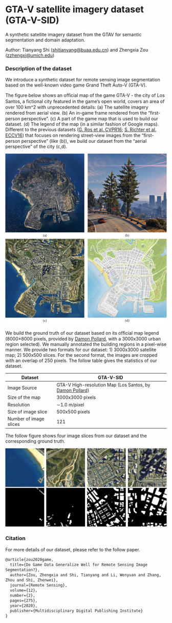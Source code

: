 # GTA-V satellite imagery dataset (GTA-V-SID)
A synthetic satellite imagery dataset from the GTAV for semantic segmentation and domain adaptation.

Author: Tianyang Shi (shitianyang@buaa.edu.cn) and Zhengxia Zou (zzhengxi@umich.edu)

### Description of the dataset

We introduce a synthetic dataset for remote sensing image segmentation based on the well-known video game Grand Theft Auto-V (GTA-V).

The figure below shows an ofﬁcial map of the game GTA-V - the city of Los Santos, a ﬁctional city featured in the game’s open world, covers an area of over 100 km^2 with unprecedented details: (a) The satellite imagery rendered from aerial view. (b) An in-game frame rendered from the “ﬁrst-person perspective”. (c) A part of the game map that is used to build our dataset. (d) The legend of the map (in a similar fashion of Google maps). Different to the previous datasets  ([G. Ros et al. CVPR16](https://www.cv-foundation.org/openaccess/content_cvpr_2016/html/Ros_The_SYNTHIA_Dataset_CVPR_2016_paper.html); [S. Richter et al. ECCV16](https://arxiv.org/abs/1608.02192))  that focuses on rendering street-view images from the “ﬁrst-person perspective” (like (b)), we build our dataset from the “aerial perspective” of the city (c,d).

![](imgs/game_data.jpg)

We build the ground truth of our dataset based on its ofﬁcial map legend (8000×8000 pixels, provided by [Damon Pollard](http://blog.damonpollard.com/grand-theft-auto-v-the-map/), with a 3000x3000 urban region selected). We manually annotated the building regions in a pixel-wise manner. We provide two formats for our dataset: 1) 3000x3000 satellite map; 2) 500x500 slices. For the second format, the images are cropped with an overlap of 250 pixels. The follow table gives the statistics of our dataset.

| Dataset                | GTA-V-SID                                                    |
| ---------------------- | ------------------------------------------------------------ |
| Image Source           | GTA-V High-resolution Map (Los Santos, by [Damon Pollard](http://blog.damonpollard.com/grand-theft-auto-v-the-map/)) |
| Size of the map        | 3000x3000 pixels                                             |
| Resolution             | ∼1.0 m/pixel                                                 |
| Size of image slice    | 500x500 pixels                                               |
| Number of image slices | 121                                                          |

The follow figure shows four image slices from our dataset and the corresponding ground truth.

![](imgs/dataset.jpg)



### Citation

For more details of our dataset, please refer to the follow paper.

```
@article{zou2020game,
  title={Do Game Data Generalize Well for Remote Sensing Image Segmentation?},
  author={Zou, Zhengxia and Shi, Tianyang and Li, Wenyuan and Zhang, Zhou and Shi, Zhenwei},
  journal={Remote Sensing},
  volume={12},
  number={2},
  pages={275},
  year={2020},
  publisher={Multidisciplinary Digital Publishing Institute}
}
```
